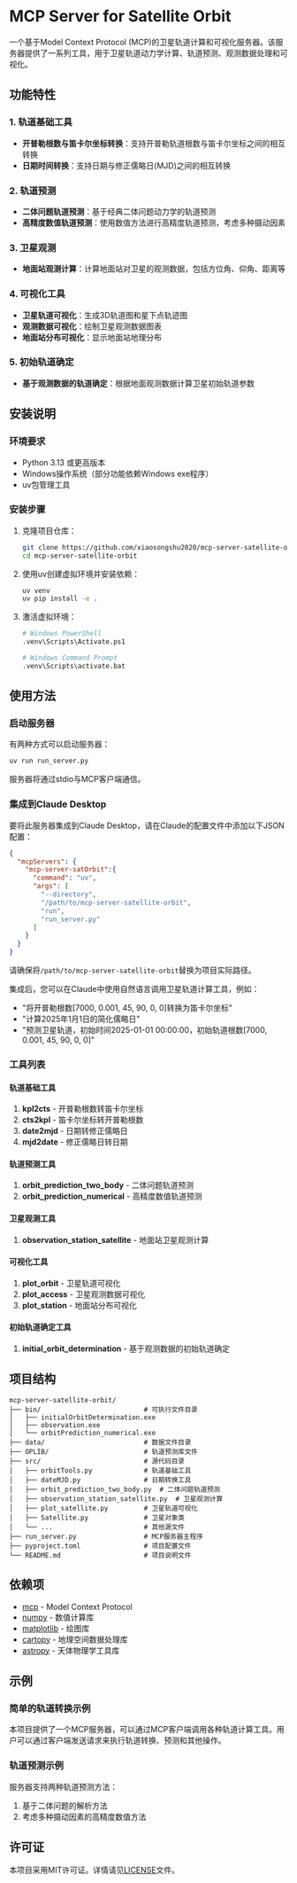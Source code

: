 # MCP Server for Satellite Orbit

一个基于Model Context Protocol (MCP)的卫星轨道计算和可视化服务器。该服务器提供了一系列工具，用于卫星轨道动力学计算、轨道预测、观测数据处理和可视化。

## 功能特性

### 1. 轨道基础工具
- **开普勒根数与笛卡尔坐标转换**：支持开普勒轨道根数与笛卡尔坐标之间的相互转换
- **日期时间转换**：支持日期与修正儒略日(MJD)之间的相互转换

### 2. 轨道预测
- **二体问题轨道预测**：基于经典二体问题动力学的轨道预测
- **高精度数值轨道预测**：使用数值方法进行高精度轨道预测，考虑多种摄动因素

### 3. 卫星观测
- **地面站观测计算**：计算地面站对卫星的观测数据，包括方位角、仰角、距离等

### 4. 可视化工具
- **卫星轨道可视化**：生成3D轨道图和星下点轨迹图
- **观测数据可视化**：绘制卫星观测数据图表
- **地面站分布可视化**：显示地面站地理分布

### 5. 初始轨道确定
- **基于观测数据的轨道确定**：根据地面观测数据计算卫星初始轨道参数

## 安装说明

### 环境要求
- Python 3.13 或更高版本
- Windows操作系统（部分功能依赖Windows exe程序）
- uv包管理工具

### 安装步骤

1. 克隆项目仓库：
   ```bash
   git clone https://github.com/xiaosongshu2020/mcp-server-satellite-orbit.git
   cd mcp-server-satellite-orbit
   ```

2. 使用uv创建虚拟环境并安装依赖：
   ```bash
   uv venv
   uv pip install -e .
   ```

3. 激活虚拟环境：
   ```bash
   # Windows PowerShell
   .venv\Scripts\Activate.ps1
   
   # Windows Command Prompt
   .venv\Scripts\activate.bat
   ```

## 使用方法

### 启动服务器

有两种方式可以启动服务器：

   ```bash
   uv run run_server.py
   ```

服务器将通过stdio与MCP客户端通信。

### 集成到Claude Desktop

要将此服务器集成到Claude Desktop，请在Claude的配置文件中添加以下JSON配置：

```json
{
  "mcpServers": {
    "mcp-server-satOrbit":{
      "command": "uv",
      "args": [
        "--directory",
        "/path/to/mcp-server-satellite-orbit",
        "run",
        "run_server.py"
      ]
    }
  }
}
```

请确保将`/path/to/mcp-server-satellite-orbit`替换为项目实际路径。

集成后，您可以在Claude中使用自然语言调用卫星轨道计算工具，例如：
- "将开普勒根数[7000, 0.001, 45, 90, 0, 0]转换为笛卡尔坐标"
- "计算2025年1月1日的简化儒略日"
- "预测卫星轨道，初始时间2025-01-01 00:00:00，初始轨道根数[7000, 0.001, 45, 90, 0, 0]"

### 工具列表

#### 轨道基础工具

1. **kpl2cts** - 开普勒根数转笛卡尔坐标
2. **cts2kpl** - 笛卡尔坐标转开普勒根数
3. **date2mjd** - 日期转修正儒略日
4. **mjd2date** - 修正儒略日转日期

#### 轨道预测工具

1. **orbit_prediction_two_body** - 二体问题轨道预测
2. **orbit_prediction_numerical** - 高精度数值轨道预测

#### 卫星观测工具

1. **observation_station_satellite** - 地面站卫星观测计算

#### 可视化工具

1. **plot_orbit** - 卫星轨道可视化
2. **plot_access** - 卫星观测数据可视化
3. **plot_station** - 地面站分布可视化

#### 初始轨道确定工具

1. **initial_orbit_determination** - 基于观测数据的初始轨道确定

## 项目结构

```
mcp-server-satellite-orbit/
├── bin/                          # 可执行文件目录
│   ├── initialOrbitDetermination.exe
│   ├── observation.exe
│   └── orbitPrediction_numerical.exe
├── data/                         # 数据文件目录
├── OPLIB/                        # 轨道预测库文件
├── src/                          # 源代码目录
│   ├── orbitTools.py             # 轨道基础工具
│   ├── dateMJD.py                # 日期转换工具
│   ├── orbit_prediction_two_body.py  # 二体问题轨道预测
│   ├── observation_station_satellite.py  # 卫星观测计算
│   ├── plot_satellite.py         # 卫星轨道可视化
│   ├── Satellite.py              # 卫星对象类
│   └── ...                       # 其他源文件
├── run_server.py                 # MCP服务器主程序
├── pyproject.toml                # 项目配置文件
└── README.md                     # 项目说明文件
```

## 依赖项

- [mcp](https://github.com/modelcontextprotocol/specification) - Model Context Protocol
- [numpy](https://numpy.org/) - 数值计算库
- [matplotlib](https://matplotlib.org/) - 绘图库
- [cartopy](https://scitools.org.uk/cartopy/docs/latest/) - 地理空间数据处理库
- [astropy](https://www.astropy.org/) - 天体物理学工具库

## 示例

### 简单的轨道转换示例

本项目提供了一个MCP服务器，可以通过MCP客户端调用各种轨道计算工具。用户可以通过客户端发送请求来执行轨道转换、预测和其他操作。

### 轨道预测示例

服务器支持两种轨道预测方法：
1. 基于二体问题的解析方法
2. 考虑多种摄动因素的高精度数值方法

## 许可证

本项目采用MIT许可证。详情请见[LICENSE](LICENSE)文件。
